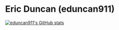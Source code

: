 # Eric Duncan (eduncan911)

[![eduncan911's GitHub stats](https://github-readme-stats.vercel.app/api?username=eduncan911&count_private=true&show_icons=true&theme=gruvbox)](https://github.com/eduncan911/)

<!--
**eduncan911/eduncan911** is a ✨ _special_ ✨ repository because its `README.md` (this file) appears on your GitHub profile.

Here are some ideas to get you started:

- 🔭 I’m currently working on ...
- 🌱 I’m currently learning ...
- 👯 I’m looking to collaborate on ...
- 🤔 I’m looking for help with ...
- 💬 Ask me about ...
- 📫 How to reach me: ...
- 😄 Pronouns: ...
- ⚡ Fun fact: ...
-->
